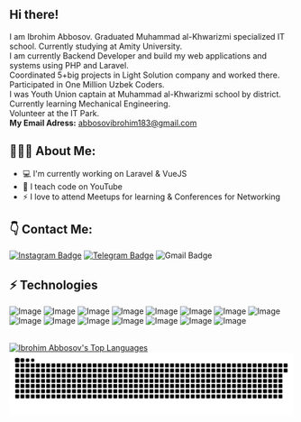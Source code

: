 <!--  <img src="https://raw.githubusercontent.com/aemmadi/aemmadi/master/wave.gif" style="with: 30px;"> -->
## Hi there!

I am  Ibrohim Abbosov. Graduated Muhammad al-Khwarizmi specialized IT school. Currently studying at Amity University. <br>
I am currently Backend Developer and build my web applications and systems using PHP and Laravel. <br>
Coordinated 5+big projects in Light Solution company and worked there. <br>
Participated in One Million Uzbek Coders. <br>
I was Youth Union captain at Muhammad al-Khwarizmi school by district. <br>
Currently learning Mechanical Engineering. <br>
Volunteer at the IT Park. <br>
<b>My Email Adress:</b> abbosovibrohim183@gmail.com</br>
  
<h2 align="left">👨🏻‍💻 About Me:</h2>

- :computer: I'm currently working on Laravel & VueJS
- :triangular_flag_on_post: I teach code on YouTube
- :zap: I love to attend Meetups for learning & Conferences for Networking<br>

<h2 align="left">👇 Contact Me:</h2>

[![Instagram Badge](https://img.shields.io/badge/Instagram-E4405F?style=for-the-badge&logo=instagram&logoColor=white&link=https://t.me/abbibr)](https://www.instagram.com/abbibr_ibrohim)
[![Telegram Badge](https://img.shields.io/badge/Telegram-2CA5E0?style=for-the-badge&logo=telegram&logoColor=white&link=https://t.me/abbibr)](https://t.me/abbibr)
![Gmail Badge](https://img.shields.io/badge/Gmail-D14836?style=for-the-badge&logo=gmail&logoColor=white)


## ⚡ Technologies

![Image](https://img.shields.io/badge/Laravel-FF2D20?style=for-the-badge&logo=laravel&logoColor=white)
![Image](https://img.shields.io/badge/php-777BB4?style=for-the-badge&logo=php&logoColor=white)
![Image](https://img.shields.io/badge/MySQL-005C84?style=for-the-badge&logo=mysql&logoColor=white)
![Image](https://img.shields.io/badge/PostgreSQL-316192?style=for-the-badge&logo=postgresql&logoColor=white)
![Image](https://img.shields.io/badge/JavaScript-323330?style=for-the-badge&logo=javascript&logoColor=F7DF1E)
![Image](https://img.shields.io/badge/Vue.js-35495E?style=for-the-badge&logo=vuedotjs&logoColor=4FC08D)
![Image](https://img.shields.io/badge/jQuery-0769AD?style=for-the-badge&logo=jquery&logoColor=white)
![Image](https://img.shields.io/badge/JWT-000000?style=for-the-badge&logo=JSON%20web%20tokens&logoColor=white)
![Image](https://img.shields.io/badge/json-5E5C5C?style=for-the-badge&logo=json&logoColor=white)
![Image](https://img.shields.io/badge/Git-F05032?style=for-the-badge&logo=git&logoColor=white)
![Image](https://img.shields.io/badge/Sass-CC6699?style=for-the-badge&logo=sass&logoColor=white)
![Image](https://img.shields.io/badge/-HTML5-E34F26?style=for-the-badge&logo=html5&logoColor=white)
![Image](https://img.shields.io/badge/-CSS3-1572B6?style=for-the-badge&logo=css3)
![Image](https://img.shields.io/badge/-Bootstrap-563D7C?style=for-the-badge&logo=bootstrap)
![Image](https://img.shields.io/badge/Wordpress-21759B?style=for-the-badge&logo=wordpress&logoColor=white)

<br>

<div class="display: flex;">
 <a href="https://github.com/abbibr/github-readme-stats"><img alt="Ibrohim Abbosov's Top Languages" src="https://github-readme-stats.vercel.app/api/top-langs/?username=abbibr&langs_count=8&count_private=true&layout=compact&theme=dracula" /></a>
  
 <img src="https://github.com/theMir8/theMir8/blob/output/github-contribution-grid-snake.svg" />
</div>

<br>

<!-- <p align="center"> <img src="https://github-readme-stats.vercel.app/api?username=abbibr&show_icons=true&theme=gotham" alt="abbibr" /> --!
